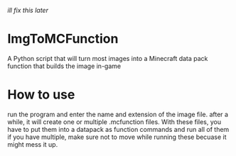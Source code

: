 *ill fix this later*
# ImgToMCFunction
A Python script that will turn most images into a Minecraft data pack function that builds the image in-game
# How to use
run the program and enter the name and extension of the image file.
after a while, it will create one or multiple .mcfunction files.
With these files, you have to put them into a datapack as function commands and run all of them if you have multiple, make sure not to move while running these becuase it might mess it up.
